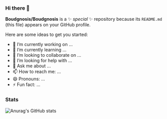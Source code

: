 ### Hi there 👋

**Boudgnosis/Boudgnosis** is a ✨ _special_ ✨ repository because its `README.md` (this file) appears on your GitHub profile.

Here are some ideas to get you started:

- 🔭 I’m currently working on ...
- 🌱 I’m currently learning ...
- 👯 I’m looking to collaborate on ...
- 🤔 I’m looking for help with ...
- 💬 Ask me about ...
- 📫 How to reach me: ...
- 😄 Pronouns: ...
- ⚡ Fun fact: ...

### Stats

![Anurag's GitHub stats](https://github-readme-stats.vercel.app/api?username=Boudgnosis&show_icons=true&theme=radical)




